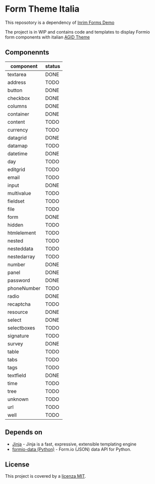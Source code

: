 # Form Theme Italia

This reposotory is a dependency of [Inrim Forms Demo](https://github.com/inrim/inrim-forms-demo/) 

The project is in WIP and contains code and templates to display Formio form components with 
italian [AGID Theme](https://github.com/italia/bootstrap-italia/) 


Componennts
-----------
component             | status 
-----------------------|-------|
textarea  | DONE|
address | TODO|
button  | DONE|
checkbox  | DONE|
columns | DONE|
container | DONE|
content | TODO|
currency  | TODO|
datagrid  | DONE|
datamap | TODO|
datetime  | DONE|
day | TODO|
editgrid  | TODO|
email | TODO|
input | DONE|
multivalue  | TODO|
fieldset  | TODO|
file  | TODO|
form  | DONE|
hidden  | TODO|
htmlelement | TODO|
nested  | TODO|
nesteddata  | TODO|
nestedarray | TODO|
number  | DONE|
panel | DONE|
password  | DONE|
phoneNumber | TODO|
radio | DONE|
recaptcha | TODO|
resource  | DONE|
select  | DONE|
selectboxes | TODO|
signature | TODO|
survey  | DONE|
table | TODO|
tabs  | TODO|
tags  | TODO|
textfield | DONE|
time  | TODO|
tree  | TODO|
unknown | TODO|
url | TODO|
well  | TODO|


## Depends on

* [Jinja](https://github.com/pallets/jinja) - Jinja is a fast, expressive, extensible templating engine 
* [formio-data (Python)](https://github.com/archetipo/python-formio-data) - Form.io (JSON) data API for Python. 


## License

This project is covered by a [licenza MIT](https://github.com/INRIM/api-ugov-persona-fisica/blob/master/LICENSE).